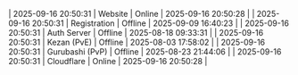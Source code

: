| 2025-09-16 20:50:31 | Website | Online | 2025-09-16 20:50:28 |
| 2025-09-16 20:50:31 | Registration | Offline | 2025-09-09 16:40:23 |
| 2025-09-16 20:50:31 | Auth Server | Offline | 2025-08-18 09:33:31 |
| 2025-09-16 20:50:31 | Kezan (PvE) | Offline | 2025-08-03 17:58:02 |
| 2025-09-16 20:50:31 | Gurubashi (PvP) | Offline | 2025-08-23 21:44:06 |
| 2025-09-16 20:50:31 | Cloudflare | Online | 2025-09-16 20:50:28 |
